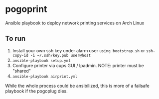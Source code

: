 # pogoprint
Ansible playbook to deploy network printing services on Arch Linux

## To run
1. Install your own ssh key under alarm user `using bootstrap.sh` or `ssh-copy-id -i ~/.ssh/key.pub user@host`
2. ```ansible-playbook setup.yml```
3. Configure printer via cups GUI / lpadmin. NOTE: printer must be "shared"
4. ```ansible-playbook airprint.yml```

While the whole process could be ansibilized, this is more of a failsafe playbook if the pogoplug dies.
